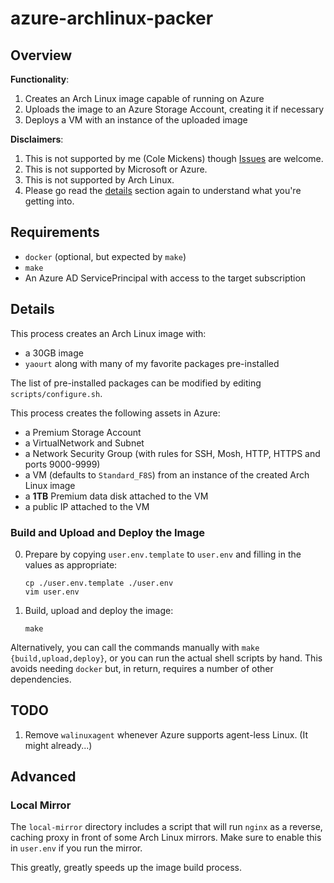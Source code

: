 # azure-archlinux-packer

## Overview

**Functionality**:

1. Creates an Arch Linux image capable of running on Azure
2. Uploads the image to an Azure Storage Account, creating it if necessary
3. Deploys a VM with an instance of the uploaded image

**Disclaimers**:

1. This is not supported by me (Cole Mickens) though [Issues](https://github.com/colemickens/azure-archlinux-packer/issues) are welcome.
2. This is not supported by Microsoft or Azure.
3. This is not supported by Arch Linux.
4. Please go read the [details](#details) section again to understand what you're
   getting into.


## Requirements

 * `docker` (optional, but expected by `make`)
 * `make`
 * An Azure AD ServicePrincipal with access to the target subscription


## Details

This process creates an Arch Linux image with:

  * a 30GB image
  * `yaourt` along with many of my favorite packages pre-installed

The list of pre-installed packages can be modified by editing
`scripts/configure.sh`.

This process creates the following assets in Azure:

  * a Premium Storage Account
  * a VirtualNetwork and Subnet
  * a Network Security Group (with rules for SSH, Mosh, HTTP, HTTPS and ports 9000-9999)
  * a VM (defaults to `Standard_F8S`) from an instance of the created Arch Linux image
  * a **1TB** Premium data disk attached to the VM
  * a public IP attached to the VM


### Build and Upload and Deploy the Image

0. Prepare by copying `user.env.template` to `user.env` and filling in the values as appropriate:
   ```shell
   cp ./user.env.template ./user.env
   vim user.env
   ```

2. Build, upload and deploy the image:
   ```shell
   make
   ```
Alternatively, you can call the commands manually with `make {build,upload,deploy}`,
or you can run the actual shell scripts by hand. This avoids needing `docker` but, in return, requires a number of other dependencies.


## TODO

1. Remove `walinuxagent` whenever Azure supports agent-less Linux. (It might already...)


## Advanced

### Local Mirror

The `local-mirror` directory includes a script that will run `nginx` as a reverse, caching proxy in front of some Arch Linux mirrors.
Make sure to enable this in `user.env` if you run the mirror.

This greatly, greatly speeds up the image build process.
